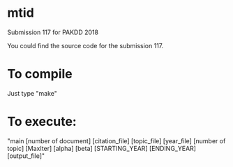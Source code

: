 # mtid
Submission 117 for PAKDD 2018

You could find the source code for the submission 117.
# To compile
Just type "make"
# To execute:
"main [number of document] [citation_file] [topic_file] [year_file] [number of topic] [MaxIter] [alpha] [beta] [STARTING_YEAR] [ENDING_YEAR] [output_file]"
